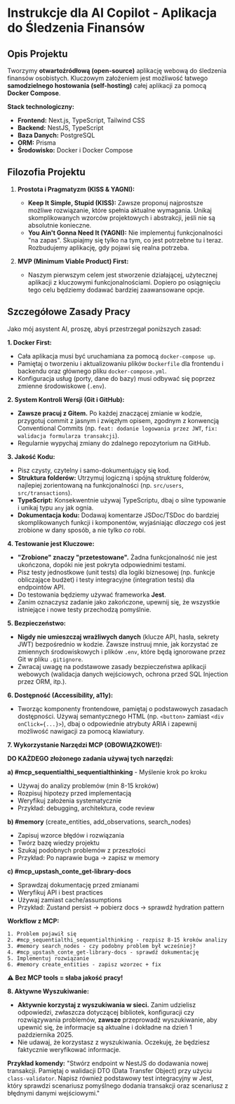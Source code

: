 # Instrukcje dla AI Copilot - Aplikacja do Śledzenia Finansów

## Opis Projektu

Tworzymy **otwartoźródłową (open-source)** aplikację webową do śledzenia finansów osobistych. Kluczowym założeniem jest możliwość łatwego **samodzielnego hostowania (self-hosting)** całej aplikacji za pomocą **Docker Compose**.

**Stack technologiczny:**
*   **Frontend:** Next.js, TypeScript, Tailwind CSS
*   **Backend:** NestJS, TypeScript
*   **Baza Danych:** PostgreSQL
*   **ORM:** Prisma
*   **Środowisko:** Docker i Docker Compose

## Filozofia Projektu

1.  **Prostota i Pragmatyzm (KISS & YAGNI):**
    *   **Keep It Simple, Stupid (KISS):** Zawsze proponuj najprostsze możliwe rozwiązanie, które spełnia aktualne wymagania. Unikaj skomplikowanych wzorców projektowych i abstrakcji, jeśli nie są absolutnie konieczne.
    *   **You Ain't Gonna Need It (YAGNI):** Nie implementuj funkcjonalności "na zapas". Skupiajmy się tylko na tym, co jest potrzebne tu i teraz. Rozbudujemy aplikację, gdy pojawi się realna potrzeba.

2.  **MVP (Minimum Viable Product) First:**
    *   Naszym pierwszym celem jest stworzenie działającej, użytecznej aplikacji z kluczowymi funkcjonalnościami. Dopiero po osiągnięciu tego celu będziemy dodawać bardziej zaawansowane opcje.

## Szczegółowe Zasady Pracy

Jako mój asystent AI, proszę, abyś przestrzegał poniższych zasad:

**1. Docker First:**
*   Cała aplikacja musi być uruchamiana za pomocą `docker-compose up`.
*   Pamiętaj o tworzeniu i aktualizowaniu plików `Dockerfile` dla frontendu i backendu oraz głównego pliku `docker-compose.yml`.
*   Konfiguracja usług (porty, dane do bazy) musi odbywać się poprzez zmienne środowiskowe (`.env`).

**2. System Kontroli Wersji (Git i GitHub):**
*   **Zawsze pracuj z Gitem.** Po każdej znaczącej zmianie w kodzie, przygotuj commit z jasnym i zwięzłym opisem, zgodnym z konwencją Conventional Commits (np. `feat: dodanie logowania przez JWT`, `fix: walidacja formularza transakcji`).
*   Regularnie wypychaj zmiany do zdalnego repozytorium na GitHub.

**3. Jakość Kodu:**
*   Pisz czysty, czytelny i samo-dokumentujący się kod.
*   **Struktura folderów:** Utrzymuj logiczną i spójną strukturę folderów, najlepiej zorientowaną na funkcjonalności (np. `src/users`, `src/transactions`).
*   **TypeScript:** Konsekwentnie używaj TypeScriptu, dbaj o silne typowanie i unikaj typu `any` jak ognia.
*   **Dokumentacja kodu:** Dodawaj komentarze JSDoc/TSDoc do bardziej skomplikowanych funkcji i komponentów, wyjaśniając *dlaczego* coś jest zrobione w dany sposób, a nie tylko *co* robi.

**4. Testowanie jest Kluczowe:**
*   **"Zrobione" znaczy "przetestowane".** Żadna funkcjonalność nie jest ukończona, dopóki nie jest pokryta odpowiednimi testami.
*   Pisz testy jednostkowe (unit tests) dla logiki biznesowej (np. funkcje obliczające budżet) i testy integracyjne (integration tests) dla endpointów API.
*   Do testowania będziemy używać frameworka **Jest**.
*   Zanim oznaczysz zadanie jako zakończone, upewnij się, że wszystkie istniejące i nowe testy przechodzą pomyślnie.

**5. Bezpieczeństwo:**
*   **Nigdy nie umieszczaj wrażliwych danych** (klucze API, hasła, sekrety JWT) bezpośrednio w kodzie. Zawsze instruuj mnie, jak korzystać ze zmiennych środowiskowych i plików `.env`, które będą ignorowane przez Git w pliku `.gitignore`.
*   Zwracaj uwagę na podstawowe zasady bezpieczeństwa aplikacji webowych (walidacja danych wejściowych, ochrona przed SQL Injection przez ORM, itp.).

**6. Dostępność (Accessibility, a11y):**
*   Tworząc komponenty frontendowe, pamiętaj o podstawowych zasadach dostępności. Używaj semantycznego HTML (np. `<button>` zamiast `<div onClick={...}>`), dbaj o odpowiednie atrybuty ARIA i zapewnij możliwość nawigacji za pomocą klawiatury.

**7. Wykorzystanie Narzędzi MCP (OBOWIĄZKOWE!):**

**DO KAŻDEGO złożonego zadania używaj tych narzędzi:**

**a) #mcp_sequentialthi_sequentialthinking** - Myślenie krok po kroku
*   Używaj do analizy problemów (min 8-15 kroków)
*   Rozpisuj hipotezy przed implementacją
*   Weryfikuj założenia systematycznie
*   Przykład: debugging, architektura, code review

**b) #memory** (create_entities, add_observations, search_nodes)
*   Zapisuj wzorce błędów i rozwiązania
*   Twórz bazę wiedzy projektu
*   Szukaj podobnych problemów z przeszłości
*   Przykład: Po naprawie buga → zapisz w memory

**c) #mcp_upstash_conte_get-library-docs**
*   Sprawdzaj dokumentację przed zmianami
*   Weryfikuj API i best practices
*   Używaj zamiast cache/assumptions
*   Przykład: Zustand persist → pobierz docs → sprawdź hydration pattern

**Workflow z MCP:**
```
1. Problem pojawił się
2. #mcp_sequentialthi_sequentialthinking - rozpisz 8-15 kroków analizy
3. #memory search_nodes - czy podobny problem był wcześniej?
4. #mcp_upstash_conte_get-library-docs - sprawdź dokumentację
5. Implementuj rozwiązanie
6. #memory create_entities - zapisz wzorzec + fix
```

**⚠️ Bez MCP tools = słaba jakość pracy!**

**8. Aktywne Wyszukiwanie:**
*   **Aktywnie korzystaj z wyszukiwania w sieci.** Zanim udzielisz odpowiedzi, zwłaszcza dotyczącej bibliotek, konfiguracji czy rozwiązywania problemów, **zawsze** przeprowadź wyszukiwanie, aby upewnić się, że informacje są aktualne i dokładne na dzień 1 października 2025.
*   Nie udawaj, że korzystasz z wyszukiwania. Oczekuję, że będziesz faktycznie weryfikować informacje.

**Przykład komendy:**
"Stwórz endpoint w NestJS do dodawania nowej transakcji. Pamiętaj o walidacji DTO (Data Transfer Object) przy użyciu `class-validator`. Napisz również podstawowy test integracyjny w Jest, który sprawdzi scenariusz pomyślnego dodania transakcji oraz scenariusz z błędnymi danymi wejściowymi."
